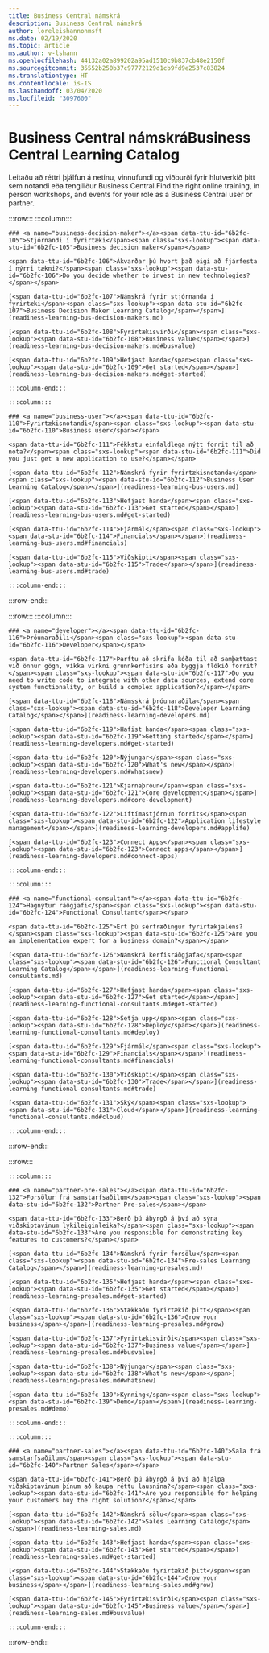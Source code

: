 ```yaml
---
title: Business Central námskrá
description: Business Central námskrá
author: loreleishannonmsft
ms.date: 02/19/2020
ms.topic: article
ms.author: v-lshann
ms.openlocfilehash: 44132a02a899202a95ad1510c9b837cb48e2150f
ms.sourcegitcommit: 35552b250b37c97772129d1cb9fd9e2537c83824
ms.translationtype: HT
ms.contentlocale: is-IS
ms.lasthandoff: 03/04/2020
ms.locfileid: "3097600"
---
```

# <a name="business-central-learning-catalog"></a><span data-ttu-id="6b2fc-103">Business Central námskrá</span><span class="sxs-lookup"><span data-stu-id="6b2fc-103">Business Central Learning Catalog</span></span>
<span data-ttu-id="6b2fc-104">Leitaðu að réttri þjálfun á netinu, vinnufundi og viðburði fyrir hlutverkið þitt sem notandi eða tengiliður Business Central.</span><span class="sxs-lookup"><span data-stu-id="6b2fc-104">Find the right online training, in person workshops, and events for your role as a Business Central user or partner.</span></span>

:::row:::
    :::column:::

    ### <a name="business-decision-maker"></a><span data-ttu-id="6b2fc-105">Stjórnandi í fyrirtæki</span><span class="sxs-lookup"><span data-stu-id="6b2fc-105">Business decision maker</span></span>

    <span data-ttu-id="6b2fc-106">Ákvarðar þú hvort það eigi að fjárfesta í nýrri tækni?</span><span class="sxs-lookup"><span data-stu-id="6b2fc-106">Do you decide whether to invest in new technologies?</span></span> 

    [<span data-ttu-id="6b2fc-107">Námskrá fyrir stjórnanda í fyrirtæki</span><span class="sxs-lookup"><span data-stu-id="6b2fc-107">Business Decision Maker Learning Catalog</span></span>](readiness-learning-bus-decision-makers.md)

    [<span data-ttu-id="6b2fc-108">Fyrirtækisvirði</span><span class="sxs-lookup"><span data-stu-id="6b2fc-108">Business value</span></span>](readiness-learning-bus-decision-makers.md#busvalue)

    [<span data-ttu-id="6b2fc-109">Hefjast handa</span><span class="sxs-lookup"><span data-stu-id="6b2fc-109">Get started</span></span>](readiness-learning-bus-decision-makers.md#get-started)

    :::column-end:::

    :::column:::

    ### <a name="business-user"></a><span data-ttu-id="6b2fc-110">Fyrirtækisnotandi</span><span class="sxs-lookup"><span data-stu-id="6b2fc-110">Business user</span></span>

    <span data-ttu-id="6b2fc-111">Fékkstu einfaldlega nýtt forrit til að nota?</span><span class="sxs-lookup"><span data-stu-id="6b2fc-111">Did you just get a new application to use?</span></span> 

    [<span data-ttu-id="6b2fc-112">Námskrá fyrir fyrirtækisnotanda</span><span class="sxs-lookup"><span data-stu-id="6b2fc-112">Business User Learning Catalog</span></span>](readiness-learning-bus-users.md)

    [<span data-ttu-id="6b2fc-113">Hefjast handa</span><span class="sxs-lookup"><span data-stu-id="6b2fc-113">Get started</span></span>](readiness-learning-bus-users.md#get-started)

    [<span data-ttu-id="6b2fc-114">Fjármál</span><span class="sxs-lookup"><span data-stu-id="6b2fc-114">Financials</span></span>](readiness-learning-bus-users.md#financials)

    [<span data-ttu-id="6b2fc-115">Viðskipti</span><span class="sxs-lookup"><span data-stu-id="6b2fc-115">Trade</span></span>](readiness-learning-bus-users.md#trade)

    :::column-end:::

:::row-end:::

:::row:::
    :::column:::

    ### <a name="developer"></a><span data-ttu-id="6b2fc-116">Þróunaraðili</span><span class="sxs-lookup"><span data-stu-id="6b2fc-116">Developer</span></span>

    <span data-ttu-id="6b2fc-117">Þarftu að skrifa kóða til að samþættast við önnur gögn, víkka virkni grunnkerfisins eða byggja flókið forrit?</span><span class="sxs-lookup"><span data-stu-id="6b2fc-117">Do you need to write code to integrate with other data sources, extend core system functionality, or build a complex application?</span></span>

    [<span data-ttu-id="6b2fc-118">Námsskrá þróunaraðila</span><span class="sxs-lookup"><span data-stu-id="6b2fc-118">Developer Learning Catalog</span></span>](readiness-learning-developers.md)

    [<span data-ttu-id="6b2fc-119">Hafist handa</span><span class="sxs-lookup"><span data-stu-id="6b2fc-119">Getting started</span></span>](readiness-learning-developers.md#get-started)

    [<span data-ttu-id="6b2fc-120">Nýjungar</span><span class="sxs-lookup"><span data-stu-id="6b2fc-120">What's new</span></span>](readiness-learning-developers.md#whatsnew)

    [<span data-ttu-id="6b2fc-121">Kjarnaþróun</span><span class="sxs-lookup"><span data-stu-id="6b2fc-121">Core development</span></span>](readiness-learning-developers.md#core-development)

    [<span data-ttu-id="6b2fc-122">Líftímastjórnun forrits</span><span class="sxs-lookup"><span data-stu-id="6b2fc-122">Application lifestyle management</span></span>](readiness-learning-developers.md#applife)

    [<span data-ttu-id="6b2fc-123">Connect Apps</span><span class="sxs-lookup"><span data-stu-id="6b2fc-123">Connect apps</span></span>](readiness-learning-developers.md#connect-apps)

    :::column-end:::

    :::column:::

    ### <a name="functional-consultant"></a><span data-ttu-id="6b2fc-124">Hagnýtur ráðgjafi</span><span class="sxs-lookup"><span data-stu-id="6b2fc-124">Functional Consultant</span></span>
    
    <span data-ttu-id="6b2fc-125">Ert þú sérfræðingur fyrirtækjaléns?</span><span class="sxs-lookup"><span data-stu-id="6b2fc-125">Are you an implementation expert for a business domain?</span></span> 

    [<span data-ttu-id="6b2fc-126">Námskrá kerfisráðgjafa</span><span class="sxs-lookup"><span data-stu-id="6b2fc-126">Functional Consultant Learning Catalog</span></span>](readiness-learning-functional-consultants.md)

    [<span data-ttu-id="6b2fc-127">Hefjast handa</span><span class="sxs-lookup"><span data-stu-id="6b2fc-127">Get started</span></span>](readiness-learning-functional-consultants.md#get-started)

    [<span data-ttu-id="6b2fc-128">Setja upp</span><span class="sxs-lookup"><span data-stu-id="6b2fc-128">Deploy</span></span>](readiness-learning-functional-consultants.md#deploy)

    [<span data-ttu-id="6b2fc-129">Fjármál</span><span class="sxs-lookup"><span data-stu-id="6b2fc-129">Financials</span></span>](readiness-learning-functional-consultants.md#financials)

    [<span data-ttu-id="6b2fc-130">Viðskipti</span><span class="sxs-lookup"><span data-stu-id="6b2fc-130">Trade</span></span>](readiness-learning-functional-consultants.md#trade)

    [<span data-ttu-id="6b2fc-131">Ský</span><span class="sxs-lookup"><span data-stu-id="6b2fc-131">Cloud</span></span>](readiness-learning-functional-consultants.md#cloud)

    :::column-end:::

:::row-end:::

:::row:::

    :::column:::

    ### <a name="partner-pre-sales"></a><span data-ttu-id="6b2fc-132">Forsölur frá samstarfsaðilum</span><span class="sxs-lookup"><span data-stu-id="6b2fc-132">Partner Pre-sales</span></span>

    <span data-ttu-id="6b2fc-133">Berð þú ábyrgð á því að sýna viðskiptavinum lykileiginleika?</span><span class="sxs-lookup"><span data-stu-id="6b2fc-133">Are you responsible for demonstrating key features to customers?</span></span> 

    [<span data-ttu-id="6b2fc-134">Námskrá fyrir forsölu</span><span class="sxs-lookup"><span data-stu-id="6b2fc-134">Pre-sales Learning Catalog</span></span>](readiness-learning-presales.md)

    [<span data-ttu-id="6b2fc-135">Hefjast handa</span><span class="sxs-lookup"><span data-stu-id="6b2fc-135">Get started</span></span>](readiness-learning-presales.md#get-started)

    [<span data-ttu-id="6b2fc-136">Stækkaðu fyrirtækið þitt</span><span class="sxs-lookup"><span data-stu-id="6b2fc-136">Grow your business</span></span>](readiness-learning-presales.md#grow)

    [<span data-ttu-id="6b2fc-137">Fyrirtækisvirði</span><span class="sxs-lookup"><span data-stu-id="6b2fc-137">Business value</span></span>](readiness-learning-presales.md#busvalue)

    [<span data-ttu-id="6b2fc-138">Nýjungar</span><span class="sxs-lookup"><span data-stu-id="6b2fc-138">What's new</span></span>](readiness-learning-presales.md#whatsnew)

    [<span data-ttu-id="6b2fc-139">Kynning</span><span class="sxs-lookup"><span data-stu-id="6b2fc-139">Demo</span></span>](readiness-learning-presales.md#demo)

    :::column-end:::

    :::column:::

    ### <a name="partner-sales"></a><span data-ttu-id="6b2fc-140">Sala frá samstarfsaðilum</span><span class="sxs-lookup"><span data-stu-id="6b2fc-140">Partner Sales</span></span>

    <span data-ttu-id="6b2fc-141">Berð þú ábyrgð á því að hjálpa viðskiptavinum þínum að kaupa réttu lausnina?</span><span class="sxs-lookup"><span data-stu-id="6b2fc-141">Are you responsible for helping your customers buy the right solution?</span></span> 

    [<span data-ttu-id="6b2fc-142">Námskrá sölu</span><span class="sxs-lookup"><span data-stu-id="6b2fc-142">Sales Learning Catalog</span></span>](readiness-learning-sales.md)

    [<span data-ttu-id="6b2fc-143">Hefjast handa</span><span class="sxs-lookup"><span data-stu-id="6b2fc-143">Get started</span></span>](readiness-learning-sales.md#get-started)

    [<span data-ttu-id="6b2fc-144">Stækkaðu fyrirtækið þitt</span><span class="sxs-lookup"><span data-stu-id="6b2fc-144">Grow your business</span></span>](readiness-learning-sales.md#grow)

    [<span data-ttu-id="6b2fc-145">Fyrirtækisvirði</span><span class="sxs-lookup"><span data-stu-id="6b2fc-145">Business value</span></span>](readiness-learning-sales.md#busvalue)

    :::column-end:::

:::row-end:::
